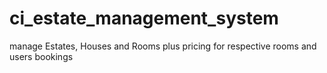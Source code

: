 # ci_estate_management_system
manage Estates, Houses and Rooms plus pricing for respective rooms and users bookings
